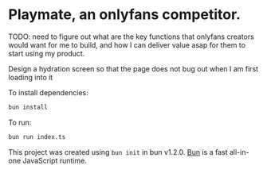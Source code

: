 # Playmate, an onlyfans competitor. 

TODO: need to figure out what are the key functions that onlyfans creators would want for me to build, and how I can deliver value asap for them to start using my product. 

Design a hydration screen so that the page does not bug out when I am first loading into it

To install dependencies:

```bash
bun install
```

To run:

```bash
bun run index.ts
```

This project was created using `bun init` in bun v1.2.0. [Bun](https://bun.sh) is a fast all-in-one JavaScript runtime.
